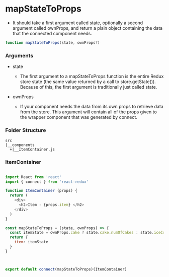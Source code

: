 # mapStateToProps

- It should take a first argument called state, optionally a second argument called ownProps, and return a plain object containing the data that the connected component needs.

```js
function mapStateToProps(state, ownProps?)
```

### Arguments 

- state
  - The first argument to a mapStateToProps function is the entire Redux store state (the same value returned by a call to store.getState()). Because of this, the first argument is traditionally just called state.

- ownProps
  - If your component needs the data from its own props to retrieve data from the store. This argument will contain all of the props given to the wrapper component that was generated by connect.

### Folder Structure

```
src
|__components
  +|__ItemContainer.js

```

### ItemContainer

```js

import React from 'react'
import { connect } from 'react-redux'

function ItemContainer (props) {
  return (
    <div>
      <h2>Item - {props.item} </h2>
    </div>
  )
}

const mapStateToProps = (state, ownProps) => {
  const itemState = ownProps.cake ? state.cake.numOfCakes : state.iceCream.numOfIceCream
  return {
    item: itemState
  }
}



export default connect(mapStateToProps)(ItemContainer)
```
